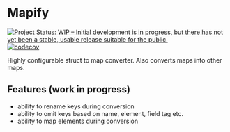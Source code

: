 # Mapify

[![Project Status: WIP – Initial development is in progress, but there has not yet been a stable, usable release suitable for the public.](https://www.repostatus.org/badges/latest/wip.svg)](https://www.repostatus.org/#wip)
[![codecov](https://codecov.io/gh/elgopher/mapify/branch/master/graph/badge.svg)](https://codecov.io/gh/elgopher/mapify)

Highly configurable struct to map converter. Also converts maps into other maps.

## Features (work in progress)

* ability to rename keys during conversion
* ability to omit keys based on name, element, field tag etc.
* ability to map elements during conversion

